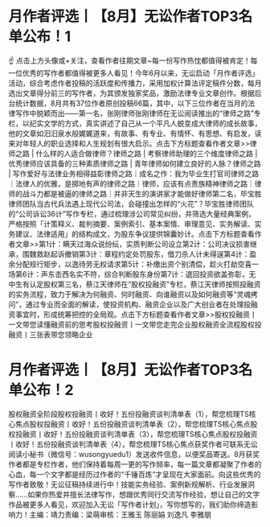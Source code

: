 # 月作者评选丨【8月】无讼作者TOP3名单公布！1

☝ 点击上方头像或+关注，查看作者往期文章~每一份写作热忱都值得被肯定！每一位优秀的写作者都值得被更多人看见！今年6月以来，无讼启动「月作者评选」活动，综合考虑作者投稿的活跃度和传播力，采用加权计算法评定稿件分数，每月选出文章得分前三的写作者，为其颁发独家奖品，激励法律专业文章创作。根据后台统计数据，8月共有37位作者原创投稿66篇，其中，以下三位作者在当月的法律写作中脱颖而出——第一名，张刚律师张刚律师在无讼阅读推出的“律师之路”专栏，以纪实文学的方式，真实讲述了自己从一个平凡人蜕变成大律师的成长故事，他的文章如汩汩泉水般娓娓道来，有故事、有专业、有情怀、有思想、有启发，读来对年轻人的职业选择和人生规划有很大启示。点击下方标题查看作者文章>>律师之路 | 什么样的人适合做律师？律师之路 | 考察律师助理的三个维度律师之路 | 优秀律师应该具备的三种素质律师之路 | 青年律师如何建立良好的人脉？律师之路 | 写作爱好与法律业务相得益彰律师之路｜成名之作：我为毕业生打官司律师之路｜法律人的优雅，是掷地有声的律师之路｜律师，应该有点贵族精神律师之路｜律师的战斗力都是被逼的律师之路｜并非天生的演讲家才能做好律师第二名，毕宝胜律师团队当古代兵法遇上现代公司法，会碰撞出怎样的“火花”？毕宝胜律师团队的“公司诉讼36计”写作专栏，通过梳理涉公司常见纠纷，并筛选大量经典案例，严格按照「计策释义、裁判摘要、案例索引、基本案情、审理意见、实务解读、实务建议、法律适用」的结构成文，为股东争议提供锦囊妙计。点击下方标题查看作者文章>>第1计：瞒天过海众说纷纭，实质判断公司设立第2计：公司决议损害继承，围魏救赵起诉撤销第3计：章程约定处罚股东，借刀杀人计未得逞第4计：盈余分配规行矩步，以逸待劳无权请求第5计：补缴出资个别清偿，趁火打劫空喜一场第6计：声东击西名实不符，综合判断股东身份第7计：退回投资欲盖弥彰，无中生有认定股权第三名，蔡江天律师在“股权投融资”专栏，蔡江天律师按照投融资的实务流程，致力于解决为何融资、何时融资、向谁融资以及如何融资等“灵魂拷问”，通过专业而全面的解读，使投资机构、融资企业以及广大创业者在处理投融资事宜时，形成统筹把控的全局观。点击下方标题查看作者文章>>股权投融资丨一文带您读懂融资前的思考股权投融资丨一文带您走完企业股权融资全流程股权投融资丨三张表带您领略企业

# 月作者评选丨【8月】无讼作者TOP3名单公布！2

股权融资全阶段股权投融资丨收好！五份投融资谈判清单表（1），帮您梳理TS核心焦点股权投融资丨收好！五份投融资谈判清单表（2），帮您梳理TS核心焦点股权投融资丨收好！五份投融资谈判清单表（3），帮您梳理TS核心焦点股权投融资丨收好！五份投融资谈判清单表（4），帮您梳理TS核心焦点获奖作者可联系无讼阅读小秘书（微信号：wusongyuedu1）发送收件信息，以便奖品寄送。8月获奖作者都是专栏作者，他们保持着每周一更的写作频率，每一篇文章都凝聚了作者的心血，每一个文字都是经历过作者的“千锤百炼”才呈现在大家面前。向这些优秀的写作者致敬！无讼征稿持续进行中！技能实务经验、案例新规解析、行业发展洞察……如果你热爱并擅长法律写作，想跟优秀同行交流写作经验，想让自己的文字作品被更多人看见，欢迎加入无讼「写作者计划」，写你想写的，我们助你缔造影响力！主编：靖力责编：梁萌审核：王雅玉 陈丽娟 刘逸凡 李雅朋

